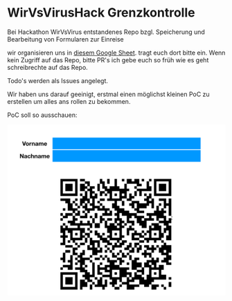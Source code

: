 # WirVsVirusHack Grenzkontrolle
Bei Hackathon WirVsVirus entstandenes Repo bzgl. Speicherung und Bearbeitung von Formularen zur Einreise


wir organisieren uns in [diesem Google Sheet](https://docs.google.com/spreadsheets/d/1DYOr3Wl2GHaUMSgQ8veHVlyrMpHCK39O5asMlbUhi6U/edit#gid=0). tragt euch dort bitte ein.
Wenn kein Zugriff auf das Repo, bitte PR's ich gebe euch so früh wie es geht schreibrechte auf das Repo.

Todo's werden als Issues angelegt.

Wir haben uns darauf geeinigt, erstmal einen möglichst kleinen PoC zu erstellen um alles ans rollen zu bekommen.

PoC soll so ausschauen:

![poc](doc/poc.png)

